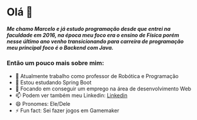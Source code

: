 # Olá 👋
##### Me chamo Marcelo e já estudo programação desde que entrei na faculdade em 2016, na época meu foco era o ensino de Física porém nesse último ano venho transicionando para carreira de programação meu principal foco é o Backend com Java.


### Então um pouco mais sobre mim:

- 🔭 Atualmente trabalho como professor de Robótica e Programação
- 🌱 Estou estudando Spring Boot
- 🤔 Focando em conseguir um emprego na área de desenvolvimento Web
- 📫 Podem ver também meu Linkedin: [Linkedin](linkedin.com/in/marcelo-h-ribeiro)
- 😄 Pronomes: Ele/Dele
- ⚡ Fun fact: Sei fazer jogos em Gamemaker


<!--
**MarceloRibeiro1/MarceloRibeiro1** is a ✨ _special_ ✨ repository because its `README.md` (this file) appears on your GitHub profile.

Here are some ideas to get you started:


-->
